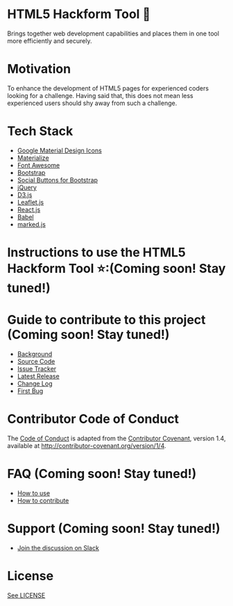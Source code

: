 # HTML5 Hackform Tool :hammer:

Brings together web development capabilities and places them in one tool more efficiently and securely. 

# Motivation

To enhance the development of HTML5 pages for experienced coders looking for a challenge. Having said that, this does not mean less experienced users should shy away from such a challenge. 

# Tech Stack

* [Google Material Design Icons](http://google.github.io/material-design-icons/)
* [Materialize](http://materializecss.com/getting-started.html)
* [Font Awesome](http://fontawesome.io/)
* [Bootstrap](http://getbootstrap.com/)
* [Social Buttons for Bootstrap](https://lipis.github.io/bootstrap-social/)
* [jQuery](http://jquery.com/)
* [D3.js](https://d3js.org/#introduction)
* [Leaflet.js](http://leafletjs.com/)
* [React.js](https://facebook.github.io/react/)
* [Babel](https://babeljs.io/)
* [marked.js](http://www.javascriptoo.com/marked)

# Instructions to use the HTML5 Hackform Tool :star::(Coming soon! Stay tuned!)



# Guide to contribute to this project (Coming soon! Stay tuned!)

* [Background]()
* [Source Code](https://github.com/CookiesNCream/h5ht/blob/master/index.html)
* [Issue Tracker](https://github.com/CookiesNCream/h5ht/issues)
* [Latest Release]()
* [Change Log]()
* [First Bug]()

# Contributor Code of Conduct

The [Code of Conduct](https://github.com/CookiesNCream/h5ht/blob/master/CODE-OF-CONDUCT.md) is adapted from the [Contributor Covenant](http://contributor-covenant.org/), version 1.4, available at http://contributor-covenant.org/version/1/4.

# FAQ (Coming soon! Stay tuned!)

* [How to use]()
* [How to contribute](https://github.com/CookiesNCream/h5ht/blob/master/How-To-Contribute.md)

# Support (Coming soon! Stay tuned!)

* [Join the discussion on Slack]()

# License

[See LICENSE](https://github.com/CookiesNCream/h5bt/blob/master/LICENSE.md)
